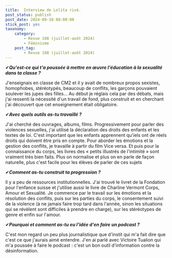 ```yaml
---
title:  Interview de Lolita rivé.
post_status: publish
post_date: 2024-09-10 08:00:00
stick_post: yes
taxonomy:
    category:
        - Revue 108 (juillet-août 2024)
        - Féminisme
    post_tag:
        - Revue 108 (juillet-août 2024)
---
```




✔***Qu'est-ce qui t'a poussée à mettre en œuvre l'éducation à la sexualité dans ta classe ?***

J'enseignais en classe de CM2 et il y avait de nombreux propos sexistes, homophobes, stéréotypés, beaucoup de conflits, les garçons pouvaient soulever les jupes des filles... Au début je réglais cela par des débats, mais j'ai ressenti la nécessité d'un travail de fond, plus construit et en cherchant j'ai découvert que cet enseignement était obligatoire.

✔***Avec quels outils as-tu travaillé ?***

J'ai cherché des ouvrages, albums, films. Progressivement pour parler des violences sexuelles, j'ai utilisé la déclaration des droits des enfants et les textes de loi. C'est important que les enfants apprennent qu'iels ont de réels droits qui doivent être pris en compte. Pour aborder les émotions et la gestion des conflits, je travaille à partir du film Vice versa. Et puis pour la connaissance du corps, les livres des « petits illustrés de l'intimité » sont vraiment très bien faits. Plus on normalise et plus on en parle de façon naturelle, plus c'est facile pour les élèves de parler de ces sujets

✔***Comment as-tu construit ta progression ?***

Il y a peu de ressources institutionnelles. J'ai trouvé le livret de la Fondation pour l'enfance suisse et j'utilise aussi le livre de Charline Vermont Corps, Amour et Sexualité. Je commence par le travail sur les émotions et la résolution des conflits, puis sur les parties du corps, le consentement suivi de la violence (à ne jamais faire trop tard dans l'année, sinon les situations qui se révèlent sont difficiles à prendre en charge), sur les stéréotypes de genre et enfin sur l'amour.

✔***Pourquoi et comment as-tu eu l'idée d'en faire un podcast ?***

C'est mon regard un peu plus journalistique que d'instit qui m'a fait dire que c'est ce que j'aurais aimé entendre. J'en ai parlé avec Victoire Tualion qui m'a poussée à faire le podcast : c'est un bon outil d'information contre la désinformation.
